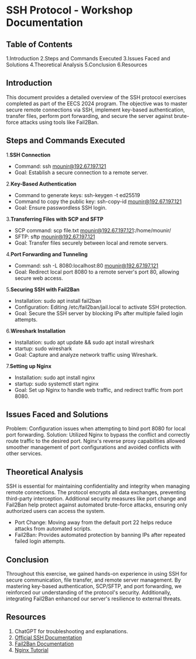 # SSH Protocol - Workshop Documentation

## Table of Contents

1.Introduction
2.Steps and Commands Executed
3.Issues Faced and Solutions
4.Theoretical Analysis
5.Conclusion
6.Resources

## Introduction

This document provides a detailed overview of the SSH protocol exercises completed as part of the EECS 2024 program. The objective was to master secure remote connections via SSH, implement key-based authentication, transfer files, perform port forwarding, and secure the server against brute-force attacks using tools like Fail2Ban.

## Steps and Commands Executed

1.**SSH Connection**

- Command: ssh mounir@192.67.197.121
- Goal: Establish a secure connection to a remote server.

2.**Key-Based Authentication**

- Command to generate keys: ssh-keygen -t ed25519
- Command to copy the public key: ssh-copy-id mounir@192.67.197.121
- Goal: Ensure passwordless SSH login.

3.**Transferring Files with SCP and SFTP**

- SCP command: scp file.txt mounir@192.67.197.121:/home/mounir/
- SFTP: sftp mounir@192.67.197.121
- Goal: Transfer files securely between local and remote servers.

4.**Port Forwarding and Tunneling**

- Command: ssh -L 8080:localhost:80 mounir@192.67.197.121
- Goal: Redirect local port 8080 to a remote server's port 80, allowing secure web access.

5.**Securing SSH with Fail2Ban**

- Installation: sudo apt install fail2ban
- Configuration: Editing /etc/fail2ban/jail.local to activate SSH protection.
- Goal: Secure the SSH server by blocking IPs after multiple failed login attempts.

6.**Wireshark Installation**

- Installation: sudo apt update && sudo apt install wireshark
- startup: sudo wireshark
- Goal: Capture and analyze network traffic using Wireshark.

7.**Setting up Nginx**

- Installation: sudo apt install nginx
- startup: sudo systemctl start nginx
- Goal: Set up Nginx to handle web traffic, and redirect traffic from port 8080.


## Issues Faced and Solutions

Problem: Configuration issues when attempting to bind port 8080 for local port forwarding.
Solution: Utilized Nginx to bypass the conflict and correctly route traffic to the desired port. Nginx's reverse proxy capabilities allowed smoother management of port configurations and avoided conflicts with other services.

## Theoretical Analysis

SSH is essential for maintaining confidentiality and integrity when managing remote connections. The protocol encrypts all data exchanges, preventing third-party interception. Additional security measures like port change and Fail2Ban help protect against automated brute-force attacks, ensuring only authorized users can access the system.

   - Port Change: Moving away from the default port 22 helps reduce attacks from automated scripts.
   - Fail2Ban: Provides automated protection by banning IPs after repeated failed login attempts.

## Conclusion

Throughout this exercise, we gained hands-on experience in using SSH for secure communication, file transfer, and remote server management. By mastering key-based authentication, SCP/SFTP, and port forwarding, we reinforced our understanding of the protocol's security. Additionally, integrating Fail2Ban enhanced our server's resilience to external threats.

## Resources

1. ChatGPT for troubleshooting and explanations.
2. [Official SSH Documentation](https://man.openbsd.org/ssh)
3. [Fail2Ban Documentation](https://www.fail2ban.org/wiki/index.php/Main_Page)
4. [Nginx Tutorial](https://www.nginx.com/resources/wiki/start/)
